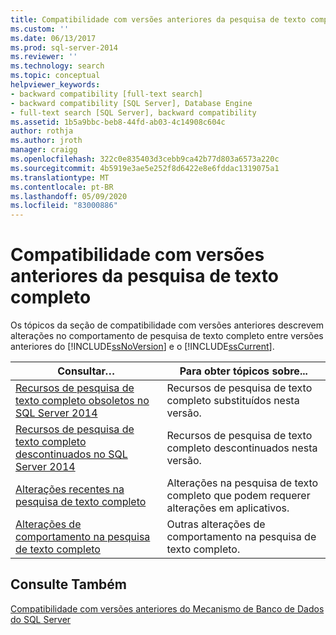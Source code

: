 ```yaml
---
title: Compatibilidade com versões anteriores da pesquisa de texto completo | Microsoft Docs
ms.custom: ''
ms.date: 06/13/2017
ms.prod: sql-server-2014
ms.reviewer: ''
ms.technology: search
ms.topic: conceptual
helpviewer_keywords:
- backward compatibility [full-text search]
- backward compatibility [SQL Server], Database Engine
- full-text search [SQL Server], backward compatibility
ms.assetid: 1b5a9bbc-beb8-44fd-ab03-4c14908c604c
author: rothja
ms.author: jroth
manager: craigg
ms.openlocfilehash: 322c0e835403d3cebb9ca42b77d803a6573a220c
ms.sourcegitcommit: 4b5919e3ae5e252f8d6422e8e6fddac1319075a1
ms.translationtype: MT
ms.contentlocale: pt-BR
ms.lasthandoff: 05/09/2020
ms.locfileid: "83000886"
---
```

# <a name="full-text-search-backward-compatibility"></a>Compatibilidade com versões anteriores da pesquisa de texto completo
  Os tópicos da seção de compatibilidade com versões anteriores descrevem alterações no comportamento de pesquisa de texto completo entre versões anteriores do [!INCLUDE[ssNoVersion](../includes/ssnoversion-md.md)] e o [!INCLUDE[ssCurrent](../includes/sscurrent-md.md)].  
  
|Consultar…|Para obter tópicos sobre...|  
|----------|-----------------------|  
|[Recursos de pesquisa de texto completo obsoletos no SQL Server 2014](../relational-databases/search/deprecated-full-text-search-features-in-sql-server-2016.md)|Recursos de pesquisa de texto completo substituídos nesta versão.|  
|[Recursos de pesquisa de texto completo descontinuados no SQL Server 2014](../../2014/database-engine/discontinued-full-text-search-features-in-sql-server-2014.md)|Recursos de pesquisa de texto completo descontinuados nesta versão.|  
|[Alterações recentes na pesquisa de texto completo](breaking-changes-to-full-text-search.md)|Alterações na pesquisa de texto completo que podem requerer alterações em aplicativos.|  
|[Alterações de comportamento na pesquisa de texto completo](../../2014/database-engine/behavior-changes-to-full-text-search.md)|Outras alterações de comportamento na pesquisa de texto completo.|  
  
## <a name="see-also"></a>Consulte Também  
 [Compatibilidade com versões anteriores do Mecanismo de Banco de Dados do SQL Server](sql-server-database-engine-backward-compatibility.md)  
  
  
